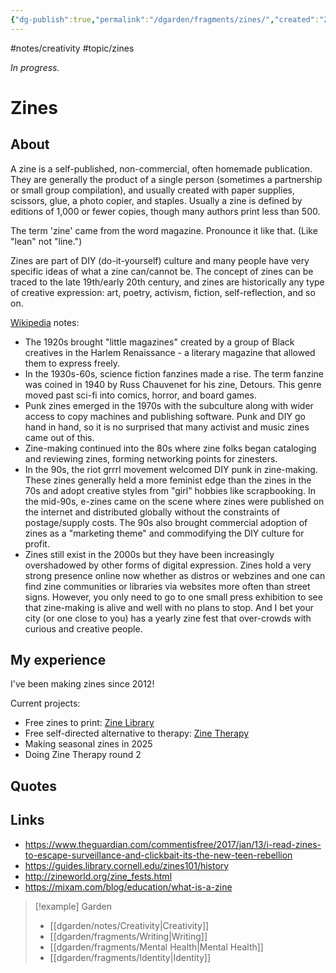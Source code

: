 ```yaml
---
{"dg-publish":true,"permalink":"/dgarden/fragments/zines/","created":"2025-03-17T17:43:59.158-04:00","updated":"2025-08-18T17:43:55.678-04:00"}
---
```


#notes/creativity #topic/zines

*In progress.*
# Zines 

## About
A zine is a self-published, non-commercial, often homemade publication. They are generally the product of a single person (sometimes a partnership or small group compilation), and usually created with paper supplies, scissors, glue, a photo copier, and staples. Usually a zine is defined by editions of 1,000 or fewer copies, though many authors print less than 500. 

The term 'zine' came from the word magazine. Pronounce it like that. (Like "lean" not "line.")

Zines are part of DIY (do-it-yourself) culture and many people have very specific ideas of what a zine can/cannot be. The concept of zines can be traced to the late 19th/early 20th century, and zines are historically any type of creative expression: art, poetry, activism, fiction, self-reflection, and so on. 

[Wikipedia](https://en.wikipedia.org/wiki/Zine) notes:
- The 1920s brought "little magazines" created by a group of Black creatives in the Harlem Renaissance - a literary magazine that allowed them to express freely. 
- In the 1930s-60s, science fiction fanzines made a rise. The term fanzine was coined in 1940 by Russ Chauvenet for his zine, Detours. This genre moved past sci-fi into comics, horror, and board games.
- Punk zines emerged in the 1970s with the subculture along with wider access to copy machines and publishing software. Punk and DIY go hand in hand, so it is no surprised that many activist and music zines came out of this.
- Zine-making continued into the 80s where zine folks began cataloging and reviewing zines, forming networking points for zinesters. 
- In the 90s, the riot grrrl movement welcomed DIY punk in zine-making. These zines generally held a more feminist edge than the zines in the 70s and adopt creative styles from "girl" hobbies like scrapbooking. In the mid-90s, e-zines came on the scene where zines were published on the internet and distributed globally without the constraints of postage/supply costs. The 90s also brought commercial adoption of zines as a "marketing theme" and commodifying the DIY culture for profit.
- Zines still exist in the 2000s but they have been increasingly overshadowed by other forms of digital expression. Zines hold a very strong presence online now whether as distros or webzines and one can find zine communities or libraries via websites more often than street signs. However, you only need to go to one small press exhibition to see that zine-making is alive and well with no plans to stop. And I bet your city (or one close to you) has a yearly zine fest that over-crowds with curious and creative people.

## My experience
I've been making zines since 2012!

Current projects:
* Free zines to print: [Zine Library](https://zinetherapy.neocities.org/library)
* Free self-directed alternative to therapy: [Zine Therapy](https://zinetherapy.neocities.org/)
* Making seasonal zines in 2025
* Doing Zine Therapy round 2

## Quotes

## Links
* https://www.theguardian.com/commentisfree/2017/jan/13/i-read-zines-to-escape-surveillance-and-clickbait-its-the-new-teen-rebellion
* https://guides.library.cornell.edu/zines101/history
* http://zineworld.org/zine_fests.html
* https://mixam.com/blog/education/what-is-a-zine


> [!example] Garden
> - [[dgarden/notes/Creativity\|Creativity]]
> - [[dgarden/fragments/Writing\|Writing]]
> - [[dgarden/fragments/Mental Health\|Mental Health]]
> - [[dgarden/fragments/Identity\|Identity]]

